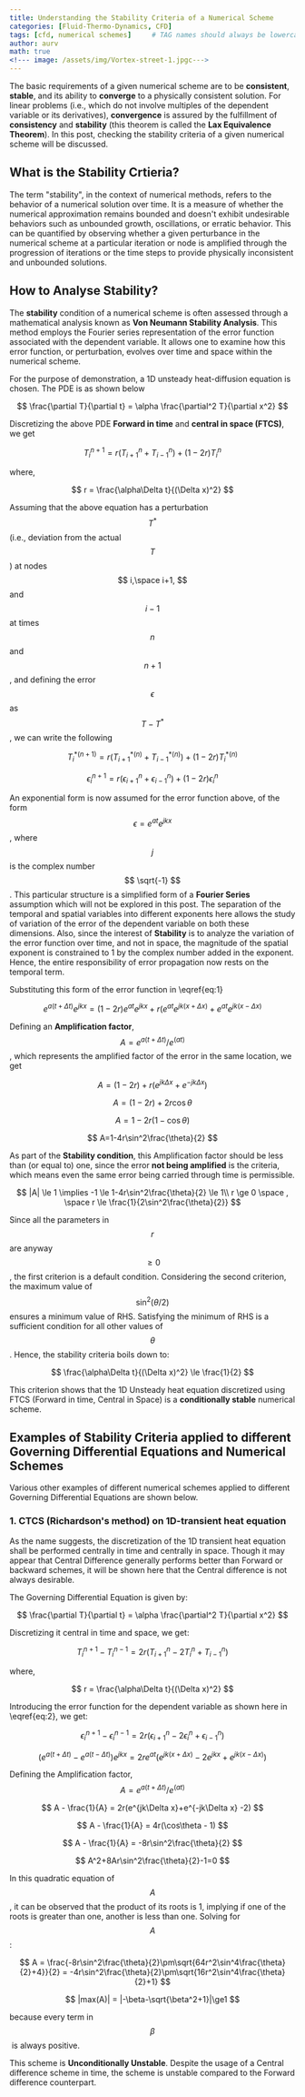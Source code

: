 ```yaml
---
title: Understanding the Stability Criteria of a Numerical Scheme
categories: [Fluid-Thermo-Dynamics, CFD]
tags: [cfd, numerical schemes]     # TAG names should always be lowercase
author: aurv
math: true
<!--- image: /assets/img/Vortex-street-1.jpgc--->
---
```


The basic requirements of a given numerical scheme are to be **consistent**, **stable**, and its ability to **converge** to a physically consistent solution. For linear problems (i.e., which do not involve multiples of the dependent variable or its derivatives), **convergence** is assured by the fulfillment of **consistency** and **stability** (this theorem is called the **Lax Equivalence Theorem**). In this post, checking the stability criteria of a given numerical scheme will be discussed.

## What is the Stability Crtieria?

The term "stability", in the context of numerical methods, refers to the behavior of a numerical solution over time. It is a measure of whether the numerical approximation remains bounded and doesn't exhibit undesirable behaviors such as unbounded growth, oscillations, or erratic behavior. This can be quantified by observing whether a given perturbance in the numerical scheme at a particular iteration or node is amplified through the progression of iterations or the time steps to provide physically inconsistent and unbounded solutions.

## How to Analyse Stability?

The **stability** condition of a numerical scheme is often assessed through a mathematical analysis known as **Von Neumann Stability Analysis**. This method employs the Fourier series representation of the error function associated with the dependent variable. It allows one to examine how this error function, or perturbation, evolves over time and space within the numerical scheme.

For the purpose of demonstration, a 1D unsteady heat-diffusion equation is chosen. The PDE is as shown below

$$
\frac{\partial T}{\partial t} = \alpha \frac{\partial^2 T}{\partial x^2}
$$

Discretizing the above PDE **Forward in time** and **central in space (FTCS)**, we get

$$
T_{i}^{n+1} = r(T_{i+1}^{n}+T_{i-1}^{n}) + (1-2r)T_{i}^{n}
$$

where,

$$
r = \frac{\alpha\Delta t}{(\Delta x)^2}
$$

Assuming that the above equation has a perturbation $$ T^* $$ (i.e., deviation from the actual $$ T $$) at nodes $$ i,\space i+1, $$ and $$ i-1 $$ at times $$ n $$ and $$ n+1 $$, and defining the error $$ \epsilon $$ as $$ T-T^* $$, we can write the following

$$
T_{i}^{*(n+1)} = r(T_{i+1}^{*(n)}+T_{i-1}^{*(n)}) + (1-2r)T_{i}^{*(n)}
$$

$$
\begin{equation}
\epsilon_{i}^{n+1} = r(\epsilon_{i+1}^{n}+\epsilon_{i-1}^{n}) + (1-2r)\epsilon_{i}^{n}
\label{eq:1}
\end{equation}
$$

An exponential form is now assumed for the error function above, of the form $$ \epsilon = e^{at}e^{jkx} $$, where $$ j $$ is the complex number $$ \sqrt{-1} $$. This particular structure is a simplified form of a **Fourier Series** assumption which will not be explored in this post. The separation of the temporal and spatial variables into different exponents here allows the study of variation of the error of the dependent variable on both these dimensions. Also, since the interest of **Stability** is to analyze the variation of the error function over time, and not in space, the magnitude of the spatial exponent is constrained to 1 by the complex number added in the exponent. Hence, the entire responsibility of error propagation now rests on the temporal term.

Substituting this form of the error function in \eqref{eq:1}

$$
e^{a(t+\Delta t)}e^{jkx} = (1-2r)e^{at}e^{jkx}+r(e^{at}e^{jk(x+\Delta x)} + e^{at}e^{jk(x-\Delta x)}
$$

Defining an **Amplification factor**, $$ A = {e^{a(t+\Delta t)}}/{e^{(at)}} $$, which represents the amplified factor of the error in the same location, we get

$$
A = (1-2r)+r(e^{jk\Delta x}+e^{-jk\Delta x}) 
$$

$$
A=(1-2r)+2r\cos\theta
$$

$$
A=1-2r(1-\cos\theta)
$$

$$
A=1-4r\sin^2\frac{\theta}{2} 
$$

As part of the **Stability condition**, this Amplification factor should be less than (or equal to) one, since the error **not being amplified** is the criteria, which means even the same error being carried through time is permissible.

$$
|A| \le 1  \implies -1 \le 1-4r\sin^2\frac{\theta}{2} \le 1\\
r \ge 0 \space , \space r \le \frac{1}{2\sin^2\frac{\theta}{2}}
$$

Since all the parameters in $$ r $$ are anyway $$\ge 0$$, the first criterion is a default condition. Considering the second criterion, the maximum value of $$\sin^2(\theta/2)$$ ensures a minimum value of RHS. Satisfying the minimum of RHS is a sufficient condition for all other values of $$\theta$$. Hence, the stability criteria boils down to:

$$
\frac{\alpha\Delta t}{(\Delta x)^2} \le \frac{1}{2}
$$

This criterion shows that the 1D Unsteady heat equation discretized using FTCS (Forward in time, Central in Space) is a **conditionally stable** numerical scheme. 

## Examples of Stability Criteria applied to different Governing Differential Equations and Numerical Schemes

Various other examples of different numerical schemes applied to different Governing Differential Equations are shown below.

### 1. CTCS (Richardson's method) on 1D-transient heat equation

As the name suggests, the discretization of the 1D transient heat equation shall be performed centrally in time and centrally in space. Though it may appear that Central Difference generally performs better than Forward or backward schemes, it will be shown here that the Central difference is not always desirable.

The Governing Differential Equation is given by:

$$
\frac{\partial T}{\partial t} = \alpha \frac{\partial^2 T}{\partial x^2}
$$

Discretizing it central in time and space, we get:

$$
\begin{equation}
T_{i}^{n+1} - T_{i}^{n-1} = 2r(T_{i+1}^{n}-2T_{i}^{n} + T_{i-1}^{n})
\label{eq:2}
\end{equation}
$$

where,

$$
r = \frac{\alpha\Delta t}{(\Delta x)^2}
$$

Introducing the error function for the dependent variable as shown here in \eqref{eq:2}, we get:

$$
\epsilon_{i}^{n+1} - \epsilon_{i}^{n-1}= 2r(\epsilon_{i+1}^{n}-2\epsilon_{i}^{n}+\epsilon_{i-1}^{n})
$$

$$
(e^{a(t+\Delta t)}-e^{a(t-\Delta t)})e^{jkx} = 2re^{at}(e^{jk(x+\Delta x)}-2e^{jkx} + e^{jk(x-\Delta x)})
$$

Defining the Amplification factor, $$ A = {e^{a(t+\Delta t)}}/{e^{(at)}} $$

$$
A - \frac{1}{A} = 2r(e^{jk\Delta x}+e^{-jk\Delta x} -2)
$$

$$
A - \frac{1}{A} = 4r(\cos\theta - 1)
$$

$$
A - \frac{1}{A} = -8r\sin^2\frac{\theta}{2}
$$

$$
A^2+8Ar\sin^2\frac{\theta}{2}-1=0
$$

In this quadratic equation of $$A$$, it can be observed that the product of its roots is 1, implying if one of the roots is greater than one, another is less than one. Solving for $$A$$:

$$
A = \frac{-8r\sin^2\frac{\theta}{2}\pm\sqrt{64r^2\sin^4\frac{\theta}{2}+4}}{2} = -4r\sin^2\frac{\theta}{2}\pm\sqrt{16r^2\sin^4\frac{\theta}{2}+1}
$$

$$
|max(A)| = |-\beta-\sqrt{\beta^2+1}|\ge1
$$

because every term in $$\beta$$﻿﻿ is always positive.

This scheme is **Unconditionally Unstable**. Despite the usage of a Central difference scheme in time, the scheme is unstable compared to the Forward difference counterpart.


